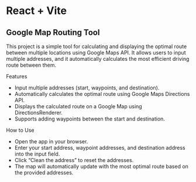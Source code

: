 # React + Vite

## Google Map Routing Tool

This project is a simple tool for calculating and displaying the optimal route between multiple locations using Google Maps API. It allows users to input multiple addresses, and it automatically calculates the most efficient driving route between them.

Features

- Input multiple addresses (start, waypoints, and destination).
- Automatically calculates the optimal route using Google Maps Directions API.
- Displays the calculated route on a Google Map using DirectionsRenderer.
- Supports adding waypoints between the start and destination.

How to Use

- Open the app in your browser.
- Enter your start address, waypoint addresses, and destination address into the input field.
- Click “Clean the address” to reset the addresses.
- The map will automatically update with the most optimal route based on the provided addresses.
